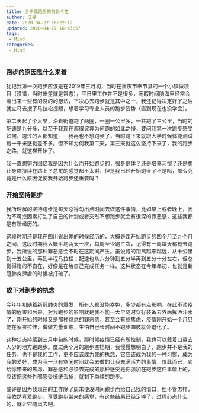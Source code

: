 ```yaml
---
title: 关于我跑步的前世今生
author: 汪寻
date: 2020-04-27 16:22:12
updated: 2020-04-27 16:43:57
tags:
 - Mind
categories:
 - Mind
---
```


### **跑步的原因是什么来着**

犹记我第一次跑步应该是在2019年三月初，当时在重庆市奉节县的一个小镇做项目（没错，当时出差就是常态），平日里工作并不是很多，闲暇时间脑海里经常会蹦出来一些有的没的的想法，下决心去跑步就是其中之一，我还记得决定好了之后就立马去搜了马拉松视频，想着学习专业人员的跑步姿势（直到现在也没学会）。

<!-- more -->

第二天起了个大早，沿着街道跑了两圈，一圈一公里多，一共跑了三公里，当时的配速是九分多，以至于我现在都很诧异为何跑的如此之慢，要问我第一次跑步感受如何，跑过的人都知道——我再也不想跑步了，当时跑下来就跟大学时候体能测试跑一千米感觉差不多。但不知为何我第二天，第三天就这么坚持下来了，我的跑步之路，就这样开始了。

我一直想努力回忆我是因为什么而开始跑步的，强身健体？还是培养习惯？还是想让身体持续在路上？总觉的感觉都不太对，但是我已经开始跑步了不是吗，那么究竟是什么原因促使我开始跑步还重要吗？

### **开始坚持跑步**

我所理解的坚持跑步是每天总得匀出点时间去做这件事情，比如早上或者晚上，因为不可控因素打乱了自己的计划或者突然不想跑步就会有很深的罪恶感，这些我都是有所经历的。

这段时期还是我在四川省出差的时候经历的，大概是距开始跑步的四个月至九个月之间，这段时期我大概平均两天一次，每周至少跑三次，记得有一周每天都有去跑步，我所说的那种罪恶感会不时在这期间产生。虽说跑的距离越来越远，从十公里到十五公里，再到半程马拉松；配速也从六分钟到五分半再到五分十分左右，但总觉得跑的不自在，好像是在给自己完成任务一样。这种状态在今年年初，也就是新冠肺炎肆虐的时候被打破了。

### **放下对跑步的执念**

今年年初随着新冠肺炎的爆发，所有人都没能幸免，多少都有点影响，在此不谈疫情的危害和后果，对我跑步的影响就是我不能一大早随时穿好装备去外面挥洒汗水了，刚开始的时候又是那种熟悉的罪恶感，甚至会有些焦虑，疫情刚开始一个月只能在家拉拉伸，做做力量训练，生怕自己长时间不跑步四肢就会退化了。

这种状态持续到三月中旬的时候，那时候疫情已经有所控制，我也可以戴着口罩去人少的地方跑跑步。度过两个月的跑步空档期，我慢慢想明白了，跑步并不是我的任务，也不是我的工作，更不应该成为我的执念，它应该成为我的一种习惯，成为我的爱好，成为我一旦有空闲时间就会去做的让我充满活力的事情，仅此而已，它给你带来的焦虑、罪恶感和必须去完成的那种感受是你强加在跑步这件事情上的，应该把这些外部感受统统丢掉，就剩下单纯的跑步。

或许是因为我现在的工作除了周末便没时间跑步而给自己找的借口，但不管怎样，我依然喜爱跑步，享受跑步带来的感觉，有这些结果已经足够了，过程心态什么的，就让它随风去吧。
